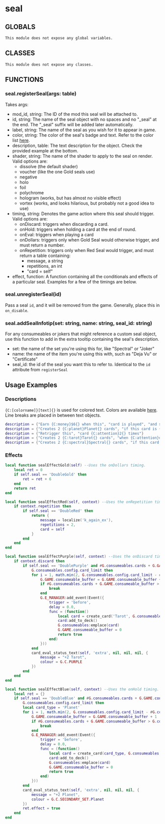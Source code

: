 # seal

<!-- toc -->

## GLOBALS

~~~admonish info
This module does not expose any global variables.
~~~

## CLASSES

~~~admonish info
This module does not expose any classes.
~~~

## FUNCTIONS

### seal.registerSeal(args: table)

Takes args:
- mod_id, string: The ID of the mod this seal will be attached to.
- id, string: The name of the seal object with no spaces and no "_seal" at the end. The "_seal" suffix will be added later automatically.
- label, string: The name of the seal as you wish for it to appear in game.
- color, string: The color of the seal's badge and text. Refer to the color list [here](https://balamod.github.io/ui-modding-basics.html).
- description, table: The text description for the object. Check the provided example at the bottom.
- shader, string: The name of the shader to apply to the seal on render. Valid options are:
    - dissolve (the default shader)
    - voucher (like the one Gold seals use)
    - negative
    - holo
    - foil
    - polychrome
    - hologram (works, but has almost no visible effect)
    - vortex (works, and looks hilarious, but probably not a good idea to use)
- timing, string: Denotes the game action where this seal should trigger. Valid options are:
    - onDiscard: triggers when discarding a card.
    - onHold: triggers when holding a card at the end of round.
    - onEval: triggers when playing a card
    - onDollars: triggers only when Gold Seal would otherwise trigger, and must return a number.
    - onRepetition: triggers only when Red Seal would trigger, and must return a table containing:
        - message, a string
        - repetitions, an int
        - "card = self"
- effect, function: A function containing all the conditionals and effects of a particular seal. Examples for a few of the timings are below.

### seal.unregisterSeal(id)

Pass a seal `id`, and it will be removed from the game. Generally, place this in `on_disable`.

### seal.addSealInfotip(set: string, name: string, seal_id: string)

For any consumeables or jokers that might reference a custom seal object, use this function to add in the extra tooltip containing the seal's description.
- set: the name of the set you're using this for, like "Spectral" or "Joker"
- name: the name of the item you're using this with, such as "Deja Vu" or "Certificate"
- seal_id: the id of the seal you want this to refer to. Identical to the `id` attribute from `registerSeal`

## Usage Examples

### Descriptions

`{C:[colorname]}[text]{}` is used for colored text. Colors are available [here](https://balamod.github.io/ui-modding-basics.html).
Line breaks are placed in between text objects.

```lua
description = {"Earn {C:money}$6{} when this", "card is played", "and scores"}
description = {"Creates 2 {C:planet}Planet{} cards", "if this card is {C:attention}held{} in", "hand at end of round", "{C:inactive}(Must have room)"}
description = {"Retrigger this", "card {C:attention}2{} times"}
description = {"Creates 2 {C:tarot}Tarot{} cards", "when {C:attention}discarded.", "{C:inactive}(Must have room)"}
description = {"Creates 2 {C:spectral}Spectral{} cards", "if this card is {C:attention}held{} in", "hand at end of round"}
```

### Effects

```lua
local function sealEffectGold(self) --Uses the onDollars timing.
    local ret = 0
    if self.seal == 'DoubleGold' then
        ret = ret + 6
    end
    return ret
end

local function sealEffectRed(self, context) --Uses the onRepetition timing. Note that "if context.repetition then" is still required.
    if context.repetition then
        if self.seal == 'DoubleRed' then
            return {
                message = localize('k_again_ex'),
                repetitions = 2,
                card = self
            }
        end
    end
end

local function sealEffectPurple(self, context) --Uses the onDiscard timing. Note that "if context.discard then" is still required.
    if context.discard then
        if self.seal == 'DoublePurple' and #G.consumeables.cards + G.GAME.consumeable_buffer <
            G.consumeables.config.card_limit then
            for i = 1, math.min(2, G.consumeables.config.card_limit - #G.consumeables.cards) do
                G.GAME.consumeable_buffer = G.GAME.consumeable_buffer + 1
                if #G.consumeables.cards + G.GAME.consumeable_buffer > G.consumeables.config.card_limit then
                    break
                end
                G.E_MANAGER:add_event(Event({
                    trigger = 'before',
                    delay = 0.0,
                    func = (function()
                        local card = create_card('Tarot', G.consumeables, nil, nil, nil, nil, nil, 'pplsl')
                        card:add_to_deck()
                        G.consumeables:emplace(card)
                        G.GAME.consumeable_buffer = 0
                        return true
                    end)
                }))
            end
            card_eval_status_text(self, 'extra', nil, nil, nil, {
                message = "+2 Tarot",
                colour = G.C.PURPLE
            })
        end
    end
end

local function sealEffectBlue(self, context) --Uses the onHold timing.
    local ret = {}
    if self.seal == 'DoubleBlue' and #G.consumeables.cards + G.GAME.consumeable_buffer <
        G.consumeables.config.card_limit then
        local card_type = 'Planet'
        for i = 1, math.min(2, G.consumeables.config.card_limit - #G.consumeables.cards) do
            G.GAME.consumeable_buffer = G.GAME.consumeable_buffer + 1
            if #G.consumeables.cards + G.GAME.consumeable_buffer > G.consumeables.config.card_limit then
                break
            end
            G.E_MANAGER:add_event(Event({
                trigger = 'before',
                delay = 0.0,
                func = (function()
                    local card = create_card(card_type, G.consumeables, nil, nil, nil, nil, nil, 'blusl')
                    card:add_to_deck()
                    G.consumeables:emplace(card)
                    G.GAME.consumeable_buffer = 0
                    return true
                end)
            }))
        end
        card_eval_status_text(self, 'extra', nil, nil, nil, {
            message = "+2 Planet",
            colour = G.C.SECONDARY_SET.Planet
        })
        ret.effect = true
    end
end
```
